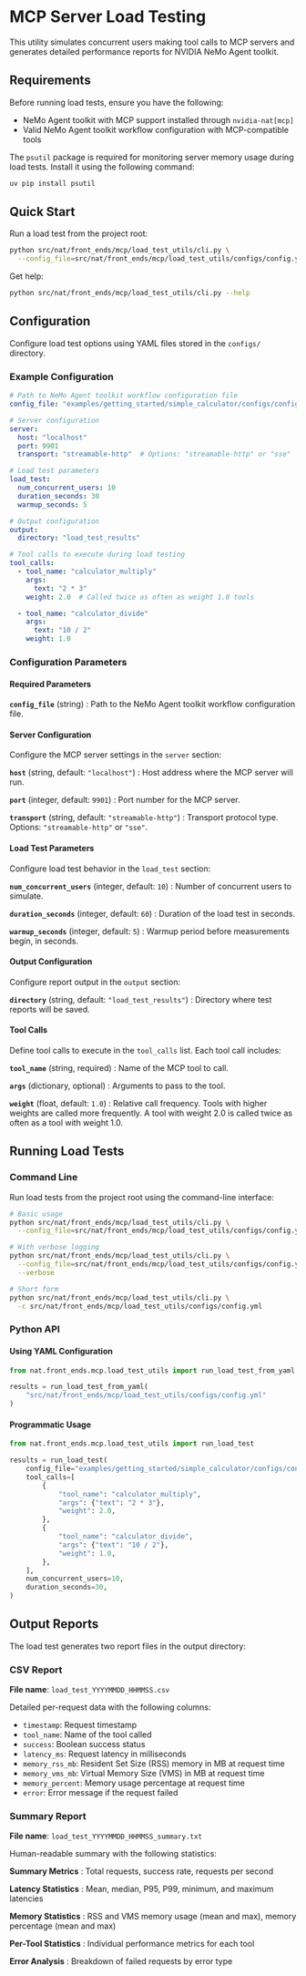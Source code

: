 <!--
SPDX-FileCopyrightText: Copyright (c) 2025, NVIDIA CORPORATION & AFFILIATES. All rights reserved.
SPDX-License-Identifier: Apache-2.0

Licensed under the Apache License, Version 2.0 (the "License");
you may not use this file except in compliance with the License.
You may obtain a copy of the License at

http://www.apache.org/licenses/LICENSE-2.0

Unless required by applicable law or agreed to in writing, software
distributed under the License is distributed on an "AS IS" BASIS,
WITHOUT WARRANTIES OR CONDITIONS OF ANY KIND, either express or implied.
See the License for the specific language governing permissions and
limitations under the License.
-->

# MCP Server Load Testing

This utility simulates concurrent users making tool calls to MCP servers and generates detailed performance reports for NVIDIA NeMo Agent toolkit.

## Requirements

Before running load tests, ensure you have the following:

- NeMo Agent toolkit with MCP support installed through `nvidia-nat[mcp]`
- Valid NeMo Agent toolkit workflow configuration with MCP-compatible tools

The `psutil` package is required for monitoring server memory usage during load tests. Install it using the following command:

```bash
uv pip install psutil
```

## Quick Start

Run a load test from the project root:

```bash
python src/nat/front_ends/mcp/load_test_utils/cli.py \
  --config_file=src/nat/front_ends/mcp/load_test_utils/configs/config.yml
```

Get help:

```bash
python src/nat/front_ends/mcp/load_test_utils/cli.py --help
```

## Configuration

Configure load test options using YAML files stored in the `configs/` directory.

### Example Configuration

```yaml
# Path to NeMo Agent toolkit workflow configuration file
config_file: "examples/getting_started/simple_calculator/configs/config.yml"

# Server configuration
server:
  host: "localhost"
  port: 9901
  transport: "streamable-http"  # Options: "streamable-http" or "sse"

# Load test parameters
load_test:
  num_concurrent_users: 10
  duration_seconds: 30
  warmup_seconds: 5

# Output configuration
output:
  directory: "load_test_results"

# Tool calls to execute during load testing
tool_calls:
  - tool_name: "calculator_multiply"
    args:
      text: "2 * 3"
    weight: 2.0  # Called twice as often as weight 1.0 tools

  - tool_name: "calculator_divide"
    args:
      text: "10 / 2"
    weight: 1.0
```

### Configuration Parameters

#### Required Parameters

**`config_file`** (string)
: Path to the NeMo Agent toolkit workflow configuration file.

#### Server Configuration

Configure the MCP server settings in the `server` section:

**`host`** (string, default: `"localhost"`)
: Host address where the MCP server will run.

**`port`** (integer, default: `9901`)
: Port number for the MCP server.

**`transport`** (string, default: `"streamable-http"`)
: Transport protocol type. Options: `"streamable-http"` or `"sse"`.

#### Load Test Parameters

Configure load test behavior in the `load_test` section:

**`num_concurrent_users`** (integer, default: `10`)
: Number of concurrent users to simulate.

**`duration_seconds`** (integer, default: `60`)
: Duration of the load test in seconds.

**`warmup_seconds`** (integer, default: `5`)
: Warmup period before measurements begin, in seconds.

#### Output Configuration

Configure report output in the `output` section:

**`directory`** (string, default: `"load_test_results"`)
: Directory where test reports will be saved.

#### Tool Calls

Define tool calls to execute in the `tool_calls` list. Each tool call includes:

**`tool_name`** (string, required)
: Name of the MCP tool to call.

**`args`** (dictionary, optional)
: Arguments to pass to the tool.

**`weight`** (float, default: `1.0`)
: Relative call frequency. Tools with higher weights are called more frequently. A tool with weight 2.0 is called twice as often as a tool with weight 1.0.

## Running Load Tests

### Command Line

Run load tests from the project root using the command-line interface:

```bash
# Basic usage
python src/nat/front_ends/mcp/load_test_utils/cli.py \
  --config_file=src/nat/front_ends/mcp/load_test_utils/configs/config.yml

# With verbose logging
python src/nat/front_ends/mcp/load_test_utils/cli.py \
  --config_file=src/nat/front_ends/mcp/load_test_utils/configs/config.yml \
  --verbose

# Short form
python src/nat/front_ends/mcp/load_test_utils/cli.py \
  -c src/nat/front_ends/mcp/load_test_utils/configs/config.yml
```

### Python API

#### Using YAML Configuration

```python
from nat.front_ends.mcp.load_test_utils import run_load_test_from_yaml

results = run_load_test_from_yaml(
    "src/nat/front_ends/mcp/load_test_utils/configs/config.yml"
)
```

#### Programmatic Usage

```python
from nat.front_ends.mcp.load_test_utils import run_load_test

results = run_load_test(
    config_file="examples/getting_started/simple_calculator/configs/config.yml",
    tool_calls=[
        {
            "tool_name": "calculator_multiply",
            "args": {"text": "2 * 3"},
            "weight": 2.0,
        },
        {
            "tool_name": "calculator_divide",
            "args": {"text": "10 / 2"},
            "weight": 1.0,
        },
    ],
    num_concurrent_users=10,
    duration_seconds=30,
)
```

## Output Reports

The load test generates two report files in the output directory:

### CSV Report

**File name**: `load_test_YYYYMMDD_HHMMSS.csv`

Detailed per-request data with the following columns:

- `timestamp`: Request timestamp
- `tool_name`: Name of the tool called
- `success`: Boolean success status
- `latency_ms`: Request latency in milliseconds
- `memory_rss_mb`: Resident Set Size (RSS) memory in MB at request time
- `memory_vms_mb`: Virtual Memory Size (VMS) in MB at request time
- `memory_percent`: Memory usage percentage at request time
- `error`: Error message if the request failed

### Summary Report

**File name**: `load_test_YYYYMMDD_HHMMSS_summary.txt`

Human-readable summary with the following statistics:

**Summary Metrics**
: Total requests, success rate, requests per second

**Latency Statistics**
: Mean, median, P95, P99, minimum, and maximum latencies

**Memory Statistics**
: RSS and VMS memory usage (mean and max), memory percentage (mean and max)

**Per-Tool Statistics**
: Individual performance metrics for each tool

**Error Analysis**
: Breakdown of failed requests by error type
